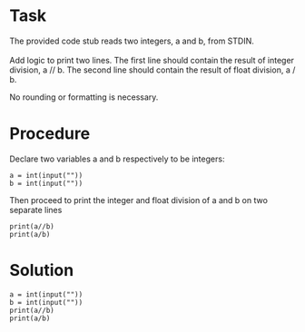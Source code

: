 # Task

The provided code stub reads two integers, a and b, from STDIN. <br>
<br>
Add logic to print two lines. The first line should contain the result of integer division, a
// b. The second line should contain the result of float division, a / b. <br>

No rounding or formatting is necessary. <br>

# Procedure
Declare two variables a and b respectively to be integers:
```
a = int(input(""))
b = int(input(""))
```

Then proceed to print the integer and float division of a and b on two separate lines
```
print(a//b)
print(a/b)
```

# Solution
```
a = int(input(""))
b = int(input(""))
print(a//b)
print(a/b)
```

